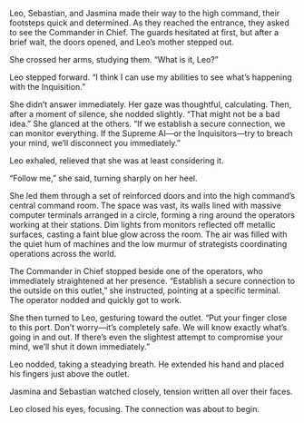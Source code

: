 

Leo, Sebastian, and Jasmina made their way to the high command, their footsteps quick and determined. As they reached the entrance, they asked to see the Commander in Chief. The guards hesitated at first, but after a brief wait, the doors opened, and Leo’s mother stepped out.

She crossed her arms, studying them. “What is it, Leo?”  

Leo stepped forward. “I think I can use my abilities to see what’s happening with the Inquisition.”  

She didn’t answer immediately. Her gaze was thoughtful, calculating. Then, after a moment of silence, she nodded slightly. “That might not be a bad idea.” She glanced at the others. “If we establish a secure connection, we can monitor everything. If the Supreme AI—or the Inquisitors—try to breach your mind, we’ll disconnect you immediately.”  

Leo exhaled, relieved that she was at least considering it.  

“Follow me,” she said, turning sharply on her heel.  

She led them through a set of reinforced doors and into the high command’s central command room. The space was vast, its walls lined with massive computer terminals arranged in a circle, forming a ring around the operators working at their stations. Dim lights from monitors reflected off metallic surfaces, casting a faint blue glow across the room. The air was filled with the quiet hum of machines and the low murmur of strategists coordinating operations across the world.  

The Commander in Chief stopped beside one of the operators, who immediately straightened at her presence. “Establish a secure connection to the outside on this outlet,” she instructed, pointing at a specific terminal. The operator nodded and quickly got to work.  

She then turned to Leo, gesturing toward the outlet. “Put your finger close to this port. Don’t worry—it’s completely safe. We will know exactly what’s going in and out. If there’s even the slightest attempt to compromise your mind, we’ll shut it down immediately.”  

Leo nodded, taking a steadying breath. He extended his hand and placed his fingers just above the outlet.  

Jasmina and Sebastian watched closely, tension written all over their faces.  

Leo closed his eyes, focusing. The connection was about to begin.
